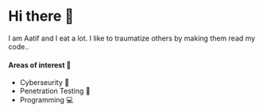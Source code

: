 # Hi there 👋
I am Aatif and I eat a lot. I like to traumatize others by making them read my code..

#### Areas of interest 🐼
- Cyberseurity 🛜
- Penetration Testing 💉
- Programming 💻
